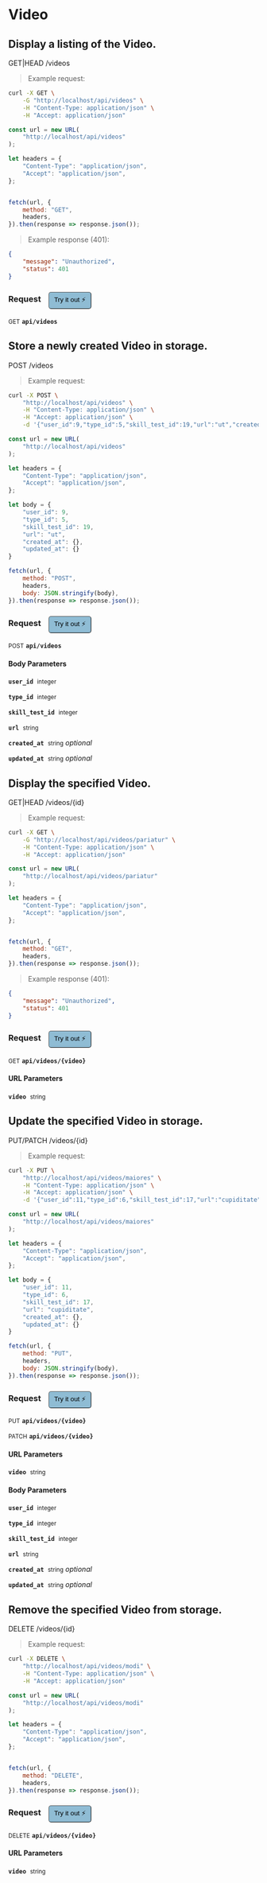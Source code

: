 # Video


## Display a listing of the Video.


GET|HEAD /videos

> Example request:

```bash
curl -X GET \
    -G "http://localhost/api/videos" \
    -H "Content-Type: application/json" \
    -H "Accept: application/json"
```

```javascript
const url = new URL(
    "http://localhost/api/videos"
);

let headers = {
    "Content-Type": "application/json",
    "Accept": "application/json",
};


fetch(url, {
    method: "GET",
    headers,
}).then(response => response.json());
```


> Example response (401):

```json
{
    "message": "Unauthorized",
    "status": 401
}
```
<div id="execution-results-GETapi-videos" hidden>
    <blockquote>Received response<span id="execution-response-status-GETapi-videos"></span>:</blockquote>
    <pre class="json"><code id="execution-response-content-GETapi-videos"></code></pre>
</div>
<div id="execution-error-GETapi-videos" hidden>
    <blockquote>Request failed with error:</blockquote>
    <pre><code id="execution-error-message-GETapi-videos"></code></pre>
</div>
<form id="form-GETapi-videos" data-method="GET" data-path="api/videos" data-authed="0" data-hasfiles="0" data-headers='{"Content-Type":"application\/json","Accept":"application\/json"}' onsubmit="event.preventDefault(); executeTryOut('GETapi-videos', this);">
<h3>
    Request&nbsp;&nbsp;&nbsp;
        <button type="button" style="background-color: #8fbcd4; padding: 5px 10px; border-radius: 5px; border-width: thin;" id="btn-tryout-GETapi-videos" onclick="tryItOut('GETapi-videos');">Try it out ⚡</button>
    <button type="button" style="background-color: #c97a7e; padding: 5px 10px; border-radius: 5px; border-width: thin;" id="btn-canceltryout-GETapi-videos" onclick="cancelTryOut('GETapi-videos');" hidden>Cancel</button>&nbsp;&nbsp;
    <button type="submit" style="background-color: #6ac174; padding: 5px 10px; border-radius: 5px; border-width: thin;" id="btn-executetryout-GETapi-videos" hidden>Send Request 💥</button>
    </h3>
<p>
<small class="badge badge-green">GET</small>
 <b><code>api/videos</code></b>
</p>
</form>


## Store a newly created Video in storage.


POST /videos

> Example request:

```bash
curl -X POST \
    "http://localhost/api/videos" \
    -H "Content-Type: application/json" \
    -H "Accept: application/json" \
    -d '{"user_id":9,"type_id":5,"skill_test_id":19,"url":"ut","created_at":{},"updated_at":{}}'

```

```javascript
const url = new URL(
    "http://localhost/api/videos"
);

let headers = {
    "Content-Type": "application/json",
    "Accept": "application/json",
};

let body = {
    "user_id": 9,
    "type_id": 5,
    "skill_test_id": 19,
    "url": "ut",
    "created_at": {},
    "updated_at": {}
}

fetch(url, {
    method: "POST",
    headers,
    body: JSON.stringify(body),
}).then(response => response.json());
```


<div id="execution-results-POSTapi-videos" hidden>
    <blockquote>Received response<span id="execution-response-status-POSTapi-videos"></span>:</blockquote>
    <pre class="json"><code id="execution-response-content-POSTapi-videos"></code></pre>
</div>
<div id="execution-error-POSTapi-videos" hidden>
    <blockquote>Request failed with error:</blockquote>
    <pre><code id="execution-error-message-POSTapi-videos"></code></pre>
</div>
<form id="form-POSTapi-videos" data-method="POST" data-path="api/videos" data-authed="0" data-hasfiles="0" data-headers='{"Content-Type":"application\/json","Accept":"application\/json"}' onsubmit="event.preventDefault(); executeTryOut('POSTapi-videos', this);">
<h3>
    Request&nbsp;&nbsp;&nbsp;
        <button type="button" style="background-color: #8fbcd4; padding: 5px 10px; border-radius: 5px; border-width: thin;" id="btn-tryout-POSTapi-videos" onclick="tryItOut('POSTapi-videos');">Try it out ⚡</button>
    <button type="button" style="background-color: #c97a7e; padding: 5px 10px; border-radius: 5px; border-width: thin;" id="btn-canceltryout-POSTapi-videos" onclick="cancelTryOut('POSTapi-videos');" hidden>Cancel</button>&nbsp;&nbsp;
    <button type="submit" style="background-color: #6ac174; padding: 5px 10px; border-radius: 5px; border-width: thin;" id="btn-executetryout-POSTapi-videos" hidden>Send Request 💥</button>
    </h3>
<p>
<small class="badge badge-black">POST</small>
 <b><code>api/videos</code></b>
</p>
<h4 class="fancy-heading-panel"><b>Body Parameters</b></h4>
<p>
<b><code>user_id</code></b>&nbsp;&nbsp;<small>integer</small>  &nbsp;
<input type="number" name="user_id" data-endpoint="POSTapi-videos" data-component="body" required  hidden>
<br>
</p>
<p>
<b><code>type_id</code></b>&nbsp;&nbsp;<small>integer</small>  &nbsp;
<input type="number" name="type_id" data-endpoint="POSTapi-videos" data-component="body" required  hidden>
<br>
</p>
<p>
<b><code>skill_test_id</code></b>&nbsp;&nbsp;<small>integer</small>  &nbsp;
<input type="number" name="skill_test_id" data-endpoint="POSTapi-videos" data-component="body" required  hidden>
<br>
</p>
<p>
<b><code>url</code></b>&nbsp;&nbsp;<small>string</small>  &nbsp;
<input type="text" name="url" data-endpoint="POSTapi-videos" data-component="body" required  hidden>
<br>
</p>
<p>
<b><code>created_at</code></b>&nbsp;&nbsp;<small>string</small>     <i>optional</i> &nbsp;
<input type="text" name="created_at" data-endpoint="POSTapi-videos" data-component="body"  hidden>
<br>
</p>
<p>
<b><code>updated_at</code></b>&nbsp;&nbsp;<small>string</small>     <i>optional</i> &nbsp;
<input type="text" name="updated_at" data-endpoint="POSTapi-videos" data-component="body"  hidden>
<br>
</p>

</form>


## Display the specified Video.


GET|HEAD /videos/{id}

> Example request:

```bash
curl -X GET \
    -G "http://localhost/api/videos/pariatur" \
    -H "Content-Type: application/json" \
    -H "Accept: application/json"
```

```javascript
const url = new URL(
    "http://localhost/api/videos/pariatur"
);

let headers = {
    "Content-Type": "application/json",
    "Accept": "application/json",
};


fetch(url, {
    method: "GET",
    headers,
}).then(response => response.json());
```


> Example response (401):

```json
{
    "message": "Unauthorized",
    "status": 401
}
```
<div id="execution-results-GETapi-videos--video-" hidden>
    <blockquote>Received response<span id="execution-response-status-GETapi-videos--video-"></span>:</blockquote>
    <pre class="json"><code id="execution-response-content-GETapi-videos--video-"></code></pre>
</div>
<div id="execution-error-GETapi-videos--video-" hidden>
    <blockquote>Request failed with error:</blockquote>
    <pre><code id="execution-error-message-GETapi-videos--video-"></code></pre>
</div>
<form id="form-GETapi-videos--video-" data-method="GET" data-path="api/videos/{video}" data-authed="0" data-hasfiles="0" data-headers='{"Content-Type":"application\/json","Accept":"application\/json"}' onsubmit="event.preventDefault(); executeTryOut('GETapi-videos--video-', this);">
<h3>
    Request&nbsp;&nbsp;&nbsp;
        <button type="button" style="background-color: #8fbcd4; padding: 5px 10px; border-radius: 5px; border-width: thin;" id="btn-tryout-GETapi-videos--video-" onclick="tryItOut('GETapi-videos--video-');">Try it out ⚡</button>
    <button type="button" style="background-color: #c97a7e; padding: 5px 10px; border-radius: 5px; border-width: thin;" id="btn-canceltryout-GETapi-videos--video-" onclick="cancelTryOut('GETapi-videos--video-');" hidden>Cancel</button>&nbsp;&nbsp;
    <button type="submit" style="background-color: #6ac174; padding: 5px 10px; border-radius: 5px; border-width: thin;" id="btn-executetryout-GETapi-videos--video-" hidden>Send Request 💥</button>
    </h3>
<p>
<small class="badge badge-green">GET</small>
 <b><code>api/videos/{video}</code></b>
</p>
<h4 class="fancy-heading-panel"><b>URL Parameters</b></h4>
<p>
<b><code>video</code></b>&nbsp;&nbsp;<small>string</small>  &nbsp;
<input type="text" name="video" data-endpoint="GETapi-videos--video-" data-component="url" required  hidden>
<br>
</p>
</form>


## Update the specified Video in storage.


PUT/PATCH /videos/{id}

> Example request:

```bash
curl -X PUT \
    "http://localhost/api/videos/maiores" \
    -H "Content-Type: application/json" \
    -H "Accept: application/json" \
    -d '{"user_id":11,"type_id":6,"skill_test_id":17,"url":"cupiditate","created_at":{},"updated_at":{}}'

```

```javascript
const url = new URL(
    "http://localhost/api/videos/maiores"
);

let headers = {
    "Content-Type": "application/json",
    "Accept": "application/json",
};

let body = {
    "user_id": 11,
    "type_id": 6,
    "skill_test_id": 17,
    "url": "cupiditate",
    "created_at": {},
    "updated_at": {}
}

fetch(url, {
    method: "PUT",
    headers,
    body: JSON.stringify(body),
}).then(response => response.json());
```


<div id="execution-results-PUTapi-videos--video-" hidden>
    <blockquote>Received response<span id="execution-response-status-PUTapi-videos--video-"></span>:</blockquote>
    <pre class="json"><code id="execution-response-content-PUTapi-videos--video-"></code></pre>
</div>
<div id="execution-error-PUTapi-videos--video-" hidden>
    <blockquote>Request failed with error:</blockquote>
    <pre><code id="execution-error-message-PUTapi-videos--video-"></code></pre>
</div>
<form id="form-PUTapi-videos--video-" data-method="PUT" data-path="api/videos/{video}" data-authed="0" data-hasfiles="0" data-headers='{"Content-Type":"application\/json","Accept":"application\/json"}' onsubmit="event.preventDefault(); executeTryOut('PUTapi-videos--video-', this);">
<h3>
    Request&nbsp;&nbsp;&nbsp;
        <button type="button" style="background-color: #8fbcd4; padding: 5px 10px; border-radius: 5px; border-width: thin;" id="btn-tryout-PUTapi-videos--video-" onclick="tryItOut('PUTapi-videos--video-');">Try it out ⚡</button>
    <button type="button" style="background-color: #c97a7e; padding: 5px 10px; border-radius: 5px; border-width: thin;" id="btn-canceltryout-PUTapi-videos--video-" onclick="cancelTryOut('PUTapi-videos--video-');" hidden>Cancel</button>&nbsp;&nbsp;
    <button type="submit" style="background-color: #6ac174; padding: 5px 10px; border-radius: 5px; border-width: thin;" id="btn-executetryout-PUTapi-videos--video-" hidden>Send Request 💥</button>
    </h3>
<p>
<small class="badge badge-darkblue">PUT</small>
 <b><code>api/videos/{video}</code></b>
</p>
<p>
<small class="badge badge-purple">PATCH</small>
 <b><code>api/videos/{video}</code></b>
</p>
<h4 class="fancy-heading-panel"><b>URL Parameters</b></h4>
<p>
<b><code>video</code></b>&nbsp;&nbsp;<small>string</small>  &nbsp;
<input type="text" name="video" data-endpoint="PUTapi-videos--video-" data-component="url" required  hidden>
<br>
</p>
<h4 class="fancy-heading-panel"><b>Body Parameters</b></h4>
<p>
<b><code>user_id</code></b>&nbsp;&nbsp;<small>integer</small>  &nbsp;
<input type="number" name="user_id" data-endpoint="PUTapi-videos--video-" data-component="body" required  hidden>
<br>
</p>
<p>
<b><code>type_id</code></b>&nbsp;&nbsp;<small>integer</small>  &nbsp;
<input type="number" name="type_id" data-endpoint="PUTapi-videos--video-" data-component="body" required  hidden>
<br>
</p>
<p>
<b><code>skill_test_id</code></b>&nbsp;&nbsp;<small>integer</small>  &nbsp;
<input type="number" name="skill_test_id" data-endpoint="PUTapi-videos--video-" data-component="body" required  hidden>
<br>
</p>
<p>
<b><code>url</code></b>&nbsp;&nbsp;<small>string</small>  &nbsp;
<input type="text" name="url" data-endpoint="PUTapi-videos--video-" data-component="body" required  hidden>
<br>
</p>
<p>
<b><code>created_at</code></b>&nbsp;&nbsp;<small>string</small>     <i>optional</i> &nbsp;
<input type="text" name="created_at" data-endpoint="PUTapi-videos--video-" data-component="body"  hidden>
<br>
</p>
<p>
<b><code>updated_at</code></b>&nbsp;&nbsp;<small>string</small>     <i>optional</i> &nbsp;
<input type="text" name="updated_at" data-endpoint="PUTapi-videos--video-" data-component="body"  hidden>
<br>
</p>

</form>


## Remove the specified Video from storage.


DELETE /videos/{id}

> Example request:

```bash
curl -X DELETE \
    "http://localhost/api/videos/modi" \
    -H "Content-Type: application/json" \
    -H "Accept: application/json"
```

```javascript
const url = new URL(
    "http://localhost/api/videos/modi"
);

let headers = {
    "Content-Type": "application/json",
    "Accept": "application/json",
};


fetch(url, {
    method: "DELETE",
    headers,
}).then(response => response.json());
```


<div id="execution-results-DELETEapi-videos--video-" hidden>
    <blockquote>Received response<span id="execution-response-status-DELETEapi-videos--video-"></span>:</blockquote>
    <pre class="json"><code id="execution-response-content-DELETEapi-videos--video-"></code></pre>
</div>
<div id="execution-error-DELETEapi-videos--video-" hidden>
    <blockquote>Request failed with error:</blockquote>
    <pre><code id="execution-error-message-DELETEapi-videos--video-"></code></pre>
</div>
<form id="form-DELETEapi-videos--video-" data-method="DELETE" data-path="api/videos/{video}" data-authed="0" data-hasfiles="0" data-headers='{"Content-Type":"application\/json","Accept":"application\/json"}' onsubmit="event.preventDefault(); executeTryOut('DELETEapi-videos--video-', this);">
<h3>
    Request&nbsp;&nbsp;&nbsp;
        <button type="button" style="background-color: #8fbcd4; padding: 5px 10px; border-radius: 5px; border-width: thin;" id="btn-tryout-DELETEapi-videos--video-" onclick="tryItOut('DELETEapi-videos--video-');">Try it out ⚡</button>
    <button type="button" style="background-color: #c97a7e; padding: 5px 10px; border-radius: 5px; border-width: thin;" id="btn-canceltryout-DELETEapi-videos--video-" onclick="cancelTryOut('DELETEapi-videos--video-');" hidden>Cancel</button>&nbsp;&nbsp;
    <button type="submit" style="background-color: #6ac174; padding: 5px 10px; border-radius: 5px; border-width: thin;" id="btn-executetryout-DELETEapi-videos--video-" hidden>Send Request 💥</button>
    </h3>
<p>
<small class="badge badge-red">DELETE</small>
 <b><code>api/videos/{video}</code></b>
</p>
<h4 class="fancy-heading-panel"><b>URL Parameters</b></h4>
<p>
<b><code>video</code></b>&nbsp;&nbsp;<small>string</small>  &nbsp;
<input type="text" name="video" data-endpoint="DELETEapi-videos--video-" data-component="url" required  hidden>
<br>
</p>
</form>



